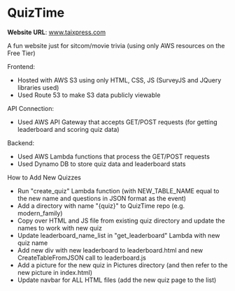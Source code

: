 # QuizTime
**Website URL**: www.taixpress.com

A fun website just for sitcom/movie trivia (using only AWS resources on the Free Tier)

Frontend:
- Hosted with AWS S3 using only HTML, CSS, JS (SurveyJS and JQuery libraries used)
- Used Route 53 to make S3 data publicly viewable

API Connection:
- Used AWS API Gateway that accepts GET/POST requests (for getting leaderboard and scoring quiz data)

Backend:
- Used AWS Lambda functions that process the GET/POST requests
- Used Dynamo DB to store quiz data and leaderboard stats

How to Add New Quizzes
- Run "create_quiz" Lambda function (with NEW_TABLE_NAME equal to the new name and questions in JSON format as the event)
- Add a directory with name "{quiz}" to QuizTime repo (e.g. modern_family)
- Copy over HTML and JS file from existing quiz directory and update the names to work with new quiz
- Update leaderboard_name_list in "get_leaderboard" Lambda with new quiz name
- Add new div with new leaderboard to leaderboard.html and new CreateTableFromJSON call to leaderboard.js
- Add a picture for the new quiz in Pictures directory (and then refer to the new picture in index.html)
- Update navbar for ALL HTML files (add the new quiz page to the list)